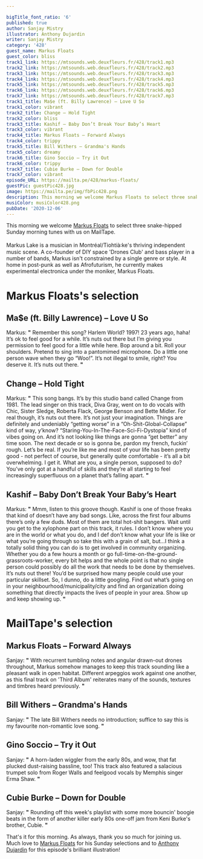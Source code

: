 ```yaml
---

bigTitle_font_ratio: '6'
published: true
author: Sanjay Mistry
illustrator: Anthony Dujardin
writer: Sanjay Mistry
category: '428'
guest_name: Markus Floats
guest_color: bliss
track1_link: https://mtsounds.web.deuxfleurs.fr/428/track1.mp3
track2_link: https://mtsounds.web.deuxfleurs.fr/428/track2.mp3
track3_link: https://mtsounds.web.deuxfleurs.fr/428/track3.mp3
track4_link: https://mtsounds.web.deuxfleurs.fr/428/track4.mp3
track5_link: https://mtsounds.web.deuxfleurs.fr/428/track5.mp3
track6_link: https://mtsounds.web.deuxfleurs.fr/428/track6.mp3
track7_link: https://mtsounds.web.deuxfleurs.fr/428/track7.mp3
track1_title: Ma$e (ft. Billy Lawrence) – Love U So
track1_color: vibrant
track2_title: Change – Hold Tight
track2_color: bliss
track3_title: Kashif – Baby Don’t Break Your Baby’s Heart
track3_color: vibrant
track4_title: Markus Floats – Forward Always
track4_color: trippy
track5_title: Bill Withers – Grandma's Hands
track5_color: dreamy
track6_title: Gino Soccio – Try it Out
track6_color: trippy
track7_title: Cubie Burke – Down for Double
track7_color: vibrant
episode_URL: https://mailta.pe/428/markus-floats/
guestPic: guestPic428.jpg
image: https://mailta.pe/img/fbPic428.png
description: This morning we welcome Markus Floats to select three snake-hipped Sunday morning tunes with us on MailTape.
musiColor: musiColor428.png
pubDate: '2020-12-06'
---
```

This morning we welcome [Markus Floats](https://markusfloats.bandcamp.com/) to select three snake-hipped Sunday morning tunes with us on MailTape. 
<br><br>
Markus Lake is a musician in Montréal/Tiohtià꞉ke's thriving independent music scene. A co-founder of DIY space 'Drones Club' and bass player in a number of bands, Markus isn't constrained by a single genre or style. At home in post-punk as well as Afrofuturism, he currently makes experimental electronica under the moniker, Markus Floats. 



# Markus Floats's selection

## Ma$e (ft. Billy Lawrence) – Love U So
Markus: **"** Remember this song? Harlem World? 1997! 23 years ago, haha! It’s ok to feel good for a while. It’s nuts out there but I’m giving you permission to feel good for a little while here. Bop around a bit. Roll your shoulders. Pretend to sing into a pantomimed microphone. Do a little one person wave when they go “Woo!”. It’s not illegal to smile, right? You deserve it. It’s nuts out there. **"** 

## Change – Hold Tight
Markus: **"** This song bangs. It’s by this studio band called Change from 1981. The lead singer on this track, Diva Gray, went on to do vocals with Chic, Sister Sledge, Roberta Flack, George Benson and Bette Midler. For real though, it’s nuts out there. It’s not just your imagination. Things are definitely and undeniably “getting worse” in a “Oh-Shit-Global-Collapse” kind of way, y’know? “Staring-You-In-The-Face-Sci-Fi-Dystopia” kind of vibes going on. And it’s not looking like things are gonna “get better” any time soon. The next decade or so is gonna be, pardon my french, fuckin’ rough. Let’s be real. If you’re like me and most of your life has been pretty good - not perfect of course, but generally quite comfortable - it’s all a bit overwhelming. I get it. What are you, a single person, supposed to do? You’ve only got at a handful of skills and they’re all starting to feel increasingly superfluous on a planet that’s falling apart. **"** 

## Kashif – Baby Don’t Break Your Baby’s Heart
Markus: **"** Mmm, listen to this groove though. Kashif is one of those freaks that kind of doesn’t have any bad songs. Like, across the first four albums there’s only a few duds. Most of them are total hot-shit bangers. Wait until you get to the xylophone part on this track, it rules. I don’t know where you are in the world or what you do, and I def don’t know what your life is like or what you’re going through so take this with a grain of salt, but...I think a totally solid thing you can do is to get involved in community organizing. Whether you do a few hours a month or go full-time-on-the-ground-grassroots-worker, every bit helps and the whole point is that no single person could possibly do all the work that needs to be done by themselves. It’s nuts out there! You’d be surprised how many people could use your particular skillset. So, I dunno, do a little googling. Find out what’s going on in your neighbourhood/municipality/city and find an organization doing something that directly impacts the lives of people in your area. Show up and keep showing up. **"** 


# MailTape's selection

## Markus Floats – Forward Always
Sanjay: **"** With recurrent tumbling notes and angular drawn-out drones throughout, Markus somehow manages to keep this track sounding like a pleasant walk in open habitat. Different arpeggios work against one another, as this final track on 'Third Album' reiterates many of the sounds, textures and timbres heard previously. **"** 

## Bill Withers – Grandma's Hands
Sanjay: **"** The late Bill Withers needs no introduction; suffice to say this is my favourite non-romantic love song. **"** 

## Gino Soccio – Try it Out
Sanjay: **"** A horn-laden wiggler from the early 80s, and wow, that fat plucked dust-raising bassline, too! This track also featured a salacious trumpet solo from Roger Walls and feelgood vocals by Memphis singer Erma Shaw. **"** 

## Cubie Burke – Down for Double
Sanjay: **"** Rounding off this week's playlist with some more bouncin' boogie beats in the form of another killer early 80s one-off jam from Keni Burke's brother, Cubie. **"** 


That's it for this morning. As always, thank you so much for joining us. Much love to [Markus Floats](https://markusfloats.bandcamp.com/) for his Sunday selections and to [Anthony Dujardin](https://www.instagram.com/fromthegarden/) for this episode's brilliant illustration!
